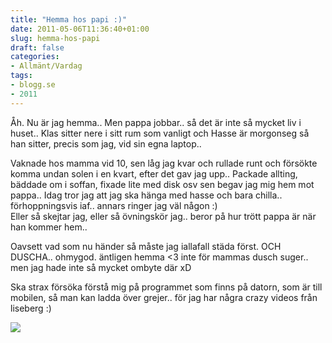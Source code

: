 ```yaml
---
title: "Hemma hos papi :)"
date: 2011-05-06T11:36:40+01:00
slug: hemma-hos-papi
draft: false
categories:
- Allmänt/Vardag
tags:
- blogg.se
- 2011
---
```

Åh. Nu är jag hemma.. Men pappa jobbar.. så det är inte så mycket liv i huset.. Klas sitter nere i sitt rum som vanligt och Hasse är morgonseg så han sitter, precis som jag, vid sin egna laptop..  
  
Vaknade hos mamma vid 10, sen låg jag kvar och rullade runt och försökte komma undan solen i en kvart, efter det gav jag upp.. Packade allting, bäddade om i soffan, fixade lite med disk osv sen begav jag mig hem mot pappa.. Idag tror jag att jag ska hänga med hasse och bara chilla.. förhoppningsvis iaf.. annars ringer jag väl någon :)  
Eller så skejtar jag, eller så övningskör jag.. beror på hur trött pappa är när han kommer hem..  
  
Oavsett vad som nu händer så måste jag iallafall städa först. OCH DUSCHA.. ohmygod. äntligen hemma <3 inte för mammas dusch suger.. men jag hade inte så mycket ombyte där xD  
  
Ska strax försöka förstå mig på programmet som finns på datorn, som är till mobilen, så man kan ladda över grejer.. för jag har några crazy videos från liseberg :)  
  
![](/assets/images/blogg.se/blasphemy_140981346_146597558.jpg)